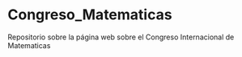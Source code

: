 # Congreso_Matematicas
Repositorio sobre la página web sobre el Congreso Internacional de Matematicas
